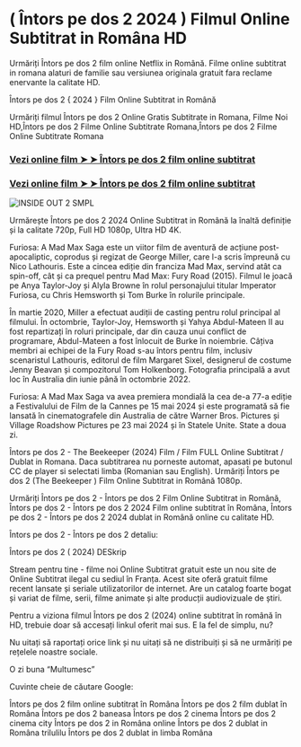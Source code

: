 # ( Întors pe dos 2 2024 ) Filmul Online Subtitrat in Româna HD

Urmăriți Întors pe dos 2 film online Netflix in Română. Filme online subtitrat in romana alaturi de familie sau versiunea originala gratuit fara reclame enervante la calitate HD.

Întors pe dos 2 { 2024 } Film Online Subtitrat in Română

Urmăriți filmul Întors pe dos 2 Online Gratis Subtitrate in Romana, Filme Noi HD,Întors pe dos 2 Filme Online Subtitrate Romana,Întors pe dos 2 Filme Online Subtitrate Romana

### <p><a href="https://t.co/lWElGQbT7q">Vezi online film ➤ ➤ Întors pe dos 2 film online subtitrat</a></p>

### <p><a href="https://t.co/lWElGQbT7q">Vezi online film ➤ ➤ Întors pe dos 2 film online subtitrat</a></p>

![INSIDE OUT 2 SMPL](https://github.com/user-attachments/assets/211c0c68-7036-4fb3-9129-fe3d26327a5b)


Urmărește Întors pe dos 2 2024 Online Subtitrat in Română la înaltă definiție și la calitate 720p, Full HD 1080p, Ultra HD 4K.

Furiosa: A Mad Max Saga este un viitor film de aventură de acțiune post-apocaliptic, coprodus și regizat de George Miller, care l-a scris împreună cu Nico Lathouris. Este a cincea ediție din franciza Mad Max, servind atât ca spin-off, cât și ca prequel pentru Mad Max: Fury Road (2015). Filmul le joacă pe Anya Taylor-Joy și Alyla Browne în rolul personajului titular Imperator Furiosa, cu Chris Hemsworth și Tom Burke în rolurile principale.

În martie 2020, Miller a efectuat audiții de casting pentru rolul principal al filmului. În octombrie, Taylor-Joy, Hemsworth și Yahya Abdul-Mateen II au fost repartizați în roluri principale, dar din cauza unui conflict de programare, Abdul-Mateen a fost înlocuit de Burke în noiembrie. Câțiva membri ai echipei de la Fury Road s-au întors pentru film, inclusiv scenaristul Lathouris, editorul de film Margaret Sixel, designerul de costume Jenny Beavan și compozitorul Tom Holkenborg. Fotografia principală a avut loc în Australia din iunie până în octombrie 2022.

Furiosa: A Mad Max Saga va avea premiera mondială la cea de-a 77-a ediție a Festivalului de Film de la Cannes pe 15 mai 2024 și este programată să fie lansată în cinematografele din Australia de către Warner Bros. Pictures și Village Roadshow Pictures pe 23 mai 2024 și în Statele Unite. State a doua zi.

Întors pe dos 2 - The Beekeeper (2024) Film / Film FULL Online Subtitrat / Dublat in Romana. Daca subtitrarea nu porneste automat, apasati pe butonul CC de player si selectati limba (Romanian sau English). Urmăriți Întors pe dos 2 (The Beekeeper ) Film Online Subtitrat in Română 1080p.

Urmăriți Întors pe dos 2 - Întors pe dos 2 Film Online Subtitrat in Română, Întors pe dos 2 - Întors pe dos 2 2024 Film online subtitrat în Româna, Întors pe dos 2 - Întors pe dos 2 2024 dublat in Română online cu calitate HD.

Întors pe dos 2 - Întors pe dos 2 detaliu:

Întors pe dos 2 ( 2024) DESkrip

Stream pentru tine - filme noi Online Subtitrat gratuit este un nou site de Online Subtitrat ilegal cu sediul în Franța. Acest site oferă gratuit filme recent lansate și seriale utilizatorilor de internet. Are un catalog foarte bogat și variat de filme, serii, filme animate și alte producții audiovizuale de știri.

Pentru a viziona filmul Întors pe dos 2 (2024) online subtitrat în română în HD, trebuie doar să accesați linkul oferit mai sus. E la fel de simplu, nu?

Nu uitați să raportați orice link și nu uitați să ne distribuiți și să ne urmăriți pe rețelele noastre sociale.

O zi buna “Multumesc”

Cuvinte cheie de căutare Google:

Întors pe dos 2 film online subtitrat în Româna
Întors pe dos 2 film dublat în Româna
Întors pe dos 2 baneasa
Întors pe dos 2 cinema
Întors pe dos 2 cinema city
Întors pe dos 2 in Româna online
Întors pe dos 2 dublat in Româna trilulilu
Întors pe dos 2 dublat in limba Româna
